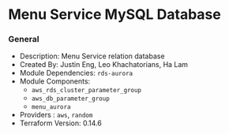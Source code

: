 # Menu Service MySQL Database

### General

* Description: Menu Service relation database
* Created By: Justin Eng, Leo Khachatorians, Ha Lam
* Module Dependencies: `rds-aurora`
* Module Components:
  * `aws_rds_cluster_parameter_group`
  * `aws_db_parameter_group`
  * `menu_aurora`
* Providers : `aws`, `random`
* Terraform Version: 0.14.6

